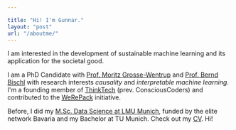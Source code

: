 ```yaml
---

title: "Hi! I'm Gunnar."
layout: "post"
url: "/aboutme/"
---
```



I am interested in the development of sustainable machine learning and its application for the societal good.

I am a PhD Candidate with [Prof. Moritz Grosse-Wentrup](https://ni.cs.univie.ac.at/) and [Prof. Bernd Bischl](https://www.slds.stat.uni-muenchen.de/people/bischl/) with research interests *causality* and *interpretable machine learning*.
I'm a founding member of [ThinkTech](https://www.thinktech.ngo/) (prev. ConsciousCoders) and contributed to the [WeRePack](https://werepack.org/de/) initiative.

Before, I did my [M.Sc. Data Science at LMU Munich](https://www.m-datascience.mathematik-informatik-statistik.uni-muenchen.de/index.html), funded by the elite network Bavaria and my Bachelor at TU Munich. Check out my [CV](link). Hi!